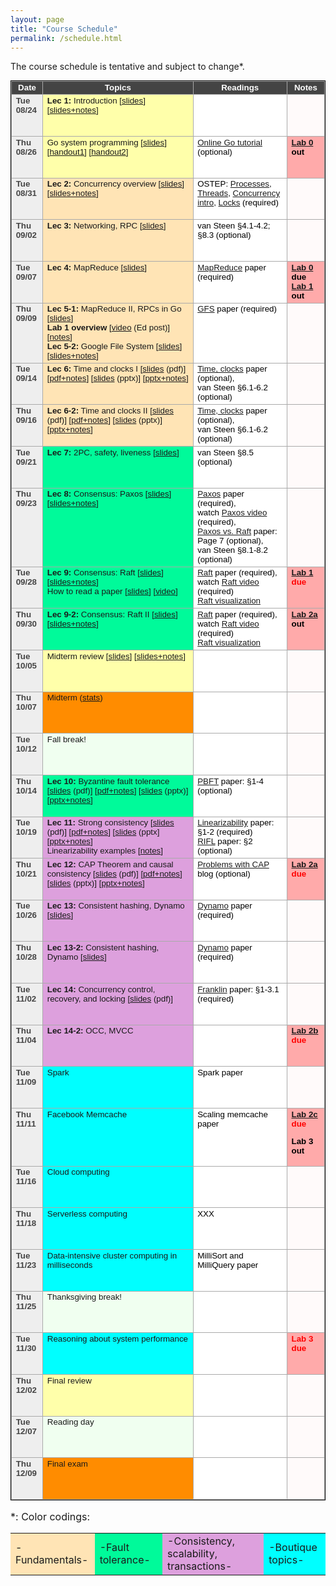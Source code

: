 ```yaml
---
layout: page
title: "Course Schedule"
permalink: /schedule.html
---
```


<style>
table.calendar {
    font-family: arial, helvetica;
    font-size: 10pt;
    empty-cells: show;
    border: 1px solid #000000;
    border-collapse: collapse;
}
table.calendar tr td {
    border: 1px solid #aaaaaa;
}
table.calendar tr {
    vertical-align: top;
    height: 5em;
    background: #ffffff;
}
table.calendar thead tr {
    text-align: center;
    background: #444444;
    color: #ffffff;
    height: auto;
    font-weight: bold;
}
/*.date {
	background: Gainsboro;
}*/
.holiday {
    background: #F0FFF0;
}
.lecture {
    background: #ffffaa;
}
.fundamentals {
    background: Moccasin;
}
/*.concurrency {
    background: LightGreen;
}*/
.fault-tolerance {
    background: MediumSpringGreen;
}
.consistency {
    background: Plum;
}
.advanced {
    background: Aqua;
}
.presentation {
    background: Plum;
}
.exam {
    background: DarkOrange;
}
.important {
    background: Bisque;
}
.nodue {
    background: #FFFAFA;
}
.optional {
    background: Linen;
}
.reading {
    color: Black;
}
.hw {
    background: #ffaaaa;
	color: Black;
	font-weight: bold;
}
.hwdue {
    color: #ff0000;
    background: #ffaaaa;
	font-weight: bold;
}
.assignment {
    color: #0aa00a;
	font-weight: bold;
}
.date {
	background: #eeeeee;
    color: #444444;
}
</style>

The course schedule is tentative and subject to change\*.

<p>
<table class="calendar" cellspacing="0" cellpadding="6" width="100%">
 <thead>
  <tr>
   <td width="10%">Date</td><td width="48%">Topics</td>
   <td width="30%">Readings</td><td width="12%">Notes</td>
  </tr>
 </thead>

<tr> <!-- week of Aug 23 -->
  <td id="2021-8-24" class="date"><b>Tue 08/24</b></td>
  <td class="lecture">
		<b>Lec 1:</b> Introduction [<a href="./public/lecs/lec1-intro.pdf">slides</a>]
		[<a href="./public/lecs/lec1-intro+notes.pdf">slides+notes</a>]
  </td>
  <td class="reading"></td>
  <td class="nodue"></td>
</tr>
<tr> <!-- week of Aug 23 -->
  <td id="2021-8-26" class="date"><b>Thu 08/26</b></td>
  <td class="lecture">
		Go system programming [<a href="./public/lecs/go_basics_v2.pdf">slides</a>] 
		[<a href="./public/lecs/go_handout.docx">handout1</a>] 
		[<a href="./public/lecs/go_handout2.docx">handout2</a>]
  </td>
  <td class="reading">
		<a href="https://tour.golang.org/welcome/1">Online Go tutorial</a> (optional)
  </td>
  <td class="hw">
		<a href="./lab0.html">Lab 0</a> out
  </td>
</tr>

<tr> <!-- week of Aug 30 -->
  <td id="2021-8-31" class="date"><b>Tue 08/31</b></td>
  <td class="fundamentals">
		<b>Lec 2:</b> Concurrency overview [<a href="./public/lecs/lec2-concurrency.pdf">slides</a>]
		[<a href="./public/lecs/lec2-concurrency+notes.pdf">slides+notes</a>]
  </td>
  <td class="reading">
		OSTEP: <a href="https://pages.cs.wisc.edu/~remzi/OSTEP/cpu-intro.pdf">Processes</a>, 
		<a href="https://pages.cs.wisc.edu/~remzi/OSTEP/threads-api.pdf">Threads</a>, 
		<a href="https://pages.cs.wisc.edu/~remzi/OSTEP/threads-intro.pdf">Concurrency intro</a>, 
		<a href="https://pages.cs.wisc.edu/~remzi/OSTEP/threads-locks.pdf">Locks</a> (required)
  </td>
  <td class="nodue"></td>
</tr>
<tr> <!-- week of Aug 30 -->
  <td id="2021-09-02" class="date"><b>Thu 09/02</b></td>
  <td class="fundamentals">
		<b>Lec 3:</b> Networking, RPC [<a href="./public/lecs/lec3-rpc.pdf">slides</a>]
  </td>
  <td class="reading">
		van Steen &sect;4.1-4.2; &sect;8.3 (optional)
  </td>
  <td class="nodue">
  </td>
</tr>

<tr> <!-- week of Sep 06 -->
  <td id="2021-09-07" class="date"><b>Tue 09/07</b></td>
  <td class="fundamentals">
		<b>Lec 4:</b> MapReduce [<a href="./public/lecs/lec4-mapreduce.pdf">slides</a>]
  </td>
  <td class="reading">
		<a href="./public/papers/mapreduce_osdi04.pdf">MapReduce</a> paper (required)
  </td>
  <td class="hw">
		<a href="./lab0.html">Lab 0</a> due <br/>
		<a href="./lab1.html">Lab 1</a> out
  </td>
</tr>
<tr> <!-- week of Sep 06 -->
  <td id="2021-09-09" class="date"><b>Thu 09/09</b></td>
  <td class="fundamentals">
		<b>Lec 5-1:</b> MapReduce II, RPCs in Go [<a href="./public/lecs/lec5-mr-ft.pdf">slides</a>] <br/>
		<b>Lab 1 overview</b> [<a href="https://edstem.org/us/courses/8902/discussion/601030">video</a> (Ed post)] [<a href="./public/lecs/lab1_mapreduce_arch.pdf">notes</a>] <br/>
		<b>Lec 5-2:</b> Google File System [<a href="./public/lecs/lec5-gfs.pdf">slides</a>] 
	[<a href="./public/lecs/lec5-gfs+notes.pdf">slides+notes</a>]
  </td>
  <td class="reading">
		<a href="./public/papers/gfs_sosp03.pdf">GFS</a> paper (required)
  </td>
  <td class="nodue">
  </td>
</tr>

<tr> <!-- week of Sep 13 -->
  <td id="2021-09-14" class="date"><b>Tue 09/14</b></td>
  <td class="fundamentals">
		<b>Lec 6:</b> Time and clocks I [<a href="./public/lecs/lec6-time.pdf">slides</a> (pdf)]
	[<a href="./public/lecs/lec6-time+notes.pdf">pdf+notes</a>]
	[<a href="./public/lecs/lec6-time.pptx">slides</a> (pptx)]
	[<a href="./public/lecs/lec6-time+notes.pptx">pptx+notes</a>]
  </td>
  <td class="reading">
		<a href="./public/papers/time.pdf">Time, clocks</a> paper (optional), <br/>
		van Steen &sect;6.1-6.2 (optional)
  </td>
  <td class="nodue">
  </td>
</tr>
<tr> <!-- week of Sep 13 -->
  <td id="2021-09-16" class="date"><b>Thu 09/16</b></td>
  <td class="fundamentals">
		<b>Lec 6-2:</b> Time and clocks II [<a href="./public/lecs/lec6-time.pdf">slides</a> (pdf)]
	[<a href="./public/lecs/lec6-time+notes.pdf">pdf+notes</a>]
	[<a href="./public/lecs/lec6-time.pptx">slides</a> (pptx)]
	[<a href="./public/lecs/lec6-time+notes.pptx">pptx+notes</a>]
  </td>
  <td class="reading">
		<a href="./public/papers/time.pdf">Time, clocks</a> paper (optional), <br/>
		van Steen &sect;6.1-6.2 (optional)
  </td>
  <td class="nodue">
  </td>
</tr>

<tr> <!-- week of Sep 20 -->
  <td id="2021-09-21" class="date"><b>Tue 09/21</b></td>
  <td class="fault-tolerance">
		<b>Lec 7:</b> 2PC, safety, liveness [<a href="./public/lecs/lec7-2pc.pdf">slides</a>]
  </td>
  <td class="reading">
		van Steen &sect;8.5 (optional)
  </td>
  <td class="nodue">
  </td>
</tr>
<tr> <!-- week of Sep 20 -->
  <td id="2021-09-23" class="date"><b>Thu 09/23</b></td>
  <td class="fault-tolerance">
		<b>Lec 8:</b> Consensus: Paxos [<a href="./public/lecs/paxos.pdf">slides</a>] [<a href="./public/lecs/paxos+notes.pdf">slides+notes</a>]
  </td>
  <td class="reading">
		<a href="./public/papers/paxos_simple.pdf">Paxos</a> paper (required),<br/>
		watch <a href="https://youtu.be/JEpsBg0AO6o">Paxos video</a> (required),<br/>
		<a href="./public/papers/paxos_vs_raft.pdf">Paxos vs. Raft</a> paper: Page 7 (optional), <br/>
		van Steen &sect;8.1-8.2 (optional)
  </td>
  <td class="nodue">
  </td>
</tr>

<tr> <!-- week of Sep 27 -->
  <td id="2021-09-28" class="date"><b>Tue 09/28</b></td>
  <td class="fault-tolerance">
		<b>Lec 9:</b> Consensus: Raft [<a href="./public/lecs/raft.pdf">slides</a>] [<a href="./public/lecs/raft+notes.pdf">slides+notes</a>] <br/>
		How to read a paper [<a href="./public/lecs/how_to_read_a_paper.pdf">slides</a>] [<a href="https://edstem.org/us/courses/8902/discussion/674977">video</a>]
  </td>
  <td class="reading">
		<a href="./public/papers/raft.pdf">Raft</a> paper (required), <br/>
		watch <a href="https://youtu.be/YbZ3zDzDnrw">Raft video</a> (required) <br/>
		<a href="https://raft.github.io/">Raft visualization </a>
  </td>
  <td class="hwdue">
		<a href="./lab1.html">Lab 1</a> due
  </td>
</tr>
<tr> <!-- week of Sep 27 -->
  <td id="2021-09-30" class="date"><b>Thu 09/30</b></td>
  <td class="fault-tolerance">
		<b>Lec 9-2:</b> Consensus: Raft II [<a href="./public/lecs/raft.pdf">slides</a>] [<a href="./public/lecs/raft+notes.pdf">slides+notes</a>]
  </td>
  <td class="reading">
		<a href="./public/papers/raft.pdf">Raft</a> paper (required), <br/>
		watch <a href="https://youtu.be/YbZ3zDzDnrw">Raft video</a> (required) <br/>
		<a href="https://raft.github.io/">Raft visualization </a>
  </td>
  <td class="hw">
		<a href="./lab2.html">Lab 2a</a> out
  </td>
</tr>

<tr> <!-- week of Oct 04 -->
  <td id="2021-10-05" class="date"><b>Tue 10/05</b></td>
  <td class="lecture">
		 Midterm review [<a href="./public/lecs/midterm-review.pdf">slides</a>] [<a href="./public/lecs/midterm-review+notes.pdf">slides+notes</a>]
  </td>
  <td class="reading">
  </td>
  <td class="nodue">
  </td>
</tr>
<tr> <!-- week of Oct 04 -->
  <td id="2021-10-07" class="date"><b>Thu 10/07</b></td>
  <td class="exam">
		Midterm (<a href="./public/midterm_stats.png">stats</a>)
  </td>
  <td class="reading">
  </td>
  <td class="nodue">
  </td>
</tr>

<tr> <!-- week of Oct 11 -->
  <td id="2021-10-12" class="date"><b>Tue 10/12</b></td>
  <td class="holiday">
		 Fall break!
  </td>
  <td class="reading">
  </td>
  <td class="nodue">
  </td>
</tr>
<tr> <!-- week of Oct 11 -->
  <td id="2021-10-14" class="date"><b>Thu 10/14</b></td>
  <td class="fault-tolerance">
		<b>Lec 10:</b> Byzantine fault tolerance [<a href="./public/lecs/lec10-bft.pdf">slides</a> (pdf)] [<a href="./public/lecs/lec10-bft+notes.pdf">pdf+notes</a>] [<a href="./public/lecs/lec10-bft.pptx">slides</a> (pptx)] [<a href="./public/lecs/lec10-bft+notes.pptx">pptx+notes</a>]
  </td>
  <td class="reading">
		<a href="./public/papers/pbft.pdf">PBFT</a> paper: &sect;1-4 (optional)
  </td>
  <td class="nodue">
  </td>
</tr>

<tr> <!-- week of Oct 18 -->
  <td id="2021-10-19" class="date"><b>Tue 10/19</b></td>
  <td class="consistency">
		<b>Lec 11:</b> Strong consistency [<a href="./public/lecs/lec11-strong-consistency.pdf">slides</a> (pdf)] 
		[<a href="./public/lecs/lec11-strong-consistency+notes.pdf">pdf+notes</a>] 
		[<a href="./public/lecs/lec11-strong-consistency.pptx">slides</a> (pptx]
		[<a href="./public/lecs/lec11-strong-consistency+notes.pptx">pptx+notes</a>] <br/>
		Linearizability examples [<a href="./public/lecs/linearizability_examples.pdf">notes</a>]
  </td>
  <td class="reading">
		<a href="./public/papers/linearizability.pdf">Linearizability</a> paper: &sect;1-2 (required) <br/>
		<a href="./public/papers/rifl.pdf">RIFL</a> paper: &sect;2 (optional)
  </td>
  <td class="nodue">
  </td>
</tr>
<tr> <!-- week of Oct 18 -->
  <td id="2021-10-21" class="date"><b>Thu 10/21</b></td>
  <td class="consistency">
		<b>Lec 12:</b> CAP Theorem and causal consistency 
		[<a href="./public/lecs/lec12-cap.pdf">slides</a> (pdf)] 
		[<a href="./public/lecs/lec12-cap+notes.pdf">pdf+notes</a>] 
		[<a href="./public/lecs/lec12-cap.pptx">slides</a> (pptx)] 
		[<a href="./public/lecs/lec12-cap+notes.pptx">pptx+notes</a>] 
  </td>
  <td class="reading">
		<a href="http://dbmsmusings.blogspot.com/2010/04/problems-with-cap-and-yahoos-little.html">Problems with CAP</a> blog (optional)
  </td>
  <td class="hwdue">
		<a href="./lab2.html">Lab 2a</a> due
  </td>
</tr>

<tr> <!-- week of Oct 25 -->
  <td id="2021-10-26" class="date"><b>Tue 10/26</b></td>
  <td class="consistency">
		<b>Lec 13:</b> Consistent hashing, Dynamo [<a href="./public/lecs/lec13-dynamo.pdf">slides</a>]
  </td>
  <td class="reading">
		<a href="./public/papers/dynamo_sosp07.pdf">Dynamo</a> paper (required)
  </td>
  <td class="nodue">
  </td>
</tr>
<tr> <!-- week of Oct 25 -->
  <td id="2021-10-28" class="date"><b>Thu 10/28</b></td>
  <td class="consistency">
		<b>Lec 13-2:</b> Consistent hashing, Dynamo [<a href="./public/lecs/lec13-dynamo.pdf">slides</a>] <br/>
  </td>
  <td class="reading">
		<a href="./public/papers/dynamo_sosp07.pdf">Dynamo</a> paper (required)
  </td>
  <td class="nodue">
  </td>
</tr>

<tr> <!-- week of Nov 1 -->
  <td id="2021-11-02" class="date"><b>Tue 11/02</b></td>
  <td class="consistency">
		<b>Lec 14:</b> Concurrency control, recovery, and locking [<a href="./public/lecs/lec14-cc.pdf">slides</a> (pdf)]
  </td>
  <td class="reading">
		<a href="./public/papers/franklin97.pdf">Franklin</a> paper: &sect;1-3.1 (required)
  </td>
  <td class="nodue">
  </td>
</tr>
<tr> <!-- week of Nov 1 -->
  <td id="2021-11-04" class="date"><b>Thu 11/04</b></td>
  <td class="consistency">
		<b>Lec 14-2:</b> OCC, MVCC
  </td>
  <td class="reading">
  </td>
  <td class="hwdue">
		<a href="./lab2.html">Lab 2b</a> due
  </td>
</tr>

<tr> <!-- week of Nov 8 -->
  <td id="2021-11-09" class="date"><b>Tue 11/09</b></td>
  <td class="advanced">
		Spark
  </td>
  <td class="reading">
		Spark paper
  </td>
  <td class="nodue">
  </td>
</tr>
<tr> <!-- week of Nov 8 -->
  <td id="2021-11-11" class="date"><b>Thu 11/11</b></td>
  <td class="advanced">
		Facebook Memcache
  </td>
  <td class="reading">
		Scaling memcache paper
  </td>
  <td class="hwdue">
		<a href="./lab2.html">Lab 2c</a> due
		<p style="color:black">Lab 3 out</p>
  </td>
</tr>

<tr> <!-- week of Nov 15 -->
  <td id="2021-11-16" class="date"><b>Tue 11/16</b></td>
  <td class="advanced">
		Cloud computing
  </td>
  <td class="reading">
  </td>
  <td class="nodue">
  </td>
</tr>
<tr> <!-- week of Nov 15 -->
  <td id="2021-11-18" class="date"><b>Thu 11/18</b></td>
  <td class="advanced">
		Serverless computing
  </td>
  <td class="reading">
		XXX
  </td>
  <td class="nodue">
  </td>
</tr>

<tr> <!-- week of Nov 22 -->
  <td id="2021-11-23" class="date"><b>Tue 11/23</b></td>
  <td class="advanced">
		Data-intensive cluster computing in milliseconds
  </td>
  <td class="reading">
		MilliSort and MilliQuery paper
  </td>
  <td class="nodue">
  </td>
</tr>
<tr> <!-- week of Nov 22 -->
  <td id="2021-11-25" class="date"><b>Thu 11/25</b></td>
  <td class="holiday">
		Thanksgiving break!
  </td>
  <td class="reading">
  </td>
  <td class="nodue">
  </td>
</tr>

<tr> <!-- week of Nov 29 -->
  <td id="2021-11-30" class="date"><b>Tue 11/30</b></td>
  <td class="advanced">
		Reasoning about system performance
  </td>
  <td class="reading">
  </td>
  <td class="hwdue">
		Lab 3 due
  </td>
</tr>
<tr> <!-- week of Nov 29 -->
  <td id="2021-12-02" class="date"><b>Thu 12/02</b></td>
  <td class="lecture">
		Final review
  </td>
  <td class="reading">
  </td>
  <td class="nodue">
  </td>
</tr>

<tr> <!-- week of Dec 06 -->
  <td id="2021-12-07" class="date"><b>Tue 12/07</b></td>
  <td class="holiday">
		Reading day
  </td>
  <td class="reading">
  </td>
  <td class="nodue">
  </td>
</tr>
<tr> <!-- week of Dec 06 -->
  <td id="2021-12-09" class="date"><b>Thu 12/09</b></td>
  <td class="exam">
		Final exam
  </td>
  <td class="reading">
  </td>
  <td class="nodue">
  </td>
</tr>

</table>

</p>

<p style='font-size:12pt'>&#42;: Color codings:
<table style='font-size:12pt'>
<tr> 
	<td class="fundamentals"> -Fundamentals- </td>
	<td class="fault-tolerance"> -Fault tolerance- </td>
	<td class="consistency"> -Consistency, scalability, transactions- </td>
	<td class="advanced"> -Boutique topics- </td>
</tr>
</table>
